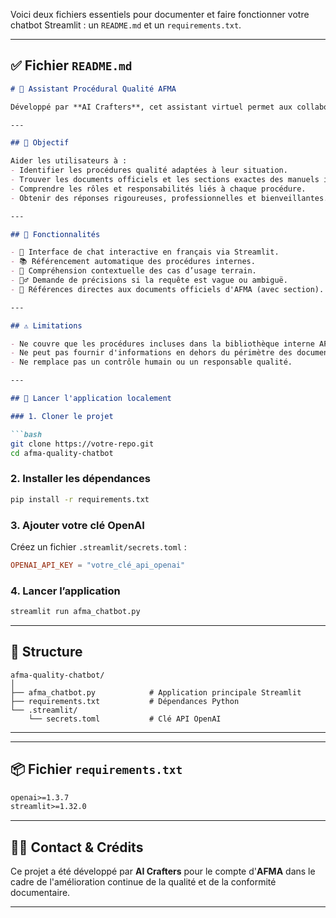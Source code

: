 Voici deux fichiers essentiels pour documenter et faire fonctionner votre chatbot Streamlit : un `README.md` et un `requirements.txt`.

---

## ✅ Fichier `README.md`

```markdown
# 🤖 Assistant Procédural Qualité AFMA

Développé par **AI Crafters**, cet assistant virtuel permet aux collaborateurs d'AFMA d’obtenir des recommandations précises sur les **procédures qualité** internes à l’entreprise. Il s’appuie sur l'API d'OpenAI et les bibliothèques Streamlit pour offrir une interface conviviale et conversationnelle.

---

## 🎯 Objectif

Aider les utilisateurs à :
- Identifier les procédures qualité adaptées à leur situation.
- Trouver les documents officiels et les sections exactes des manuels internes d’AFMA.
- Comprendre les rôles et responsabilités liés à chaque procédure.
- Obtenir des réponses rigoureuses, professionnelles et bienveillantes.

---

## 🧰 Fonctionnalités

- 💬 Interface de chat interactive en français via Streamlit.
- 📚 Référencement automatique des procédures internes.
- 🧠 Compréhension contextuelle des cas d’usage terrain.
- 🕵️‍♂️ Demande de précisions si la requête est vague ou ambiguë.
- 📎 Références directes aux documents officiels d'AFMA (avec section).

---

## ⚠️ Limitations

- Ne couvre que les procédures incluses dans la bibliothèque interne AFMA.
- Ne peut pas fournir d'informations en dehors du périmètre des documents qualité.
- Ne remplace pas un contrôle humain ou un responsable qualité.

---

## 🚀 Lancer l'application localement

### 1. Cloner le projet

```bash
git clone https://votre-repo.git
cd afma-quality-chatbot
```

### 2. Installer les dépendances

```bash
pip install -r requirements.txt
```

### 3. Ajouter votre clé OpenAI

Créez un fichier `.streamlit/secrets.toml` :

```toml
OPENAI_API_KEY = "votre_clé_api_openai"
```

### 4. Lancer l’application

```bash
streamlit run afma_chatbot.py
```

---

## 📁 Structure

```
afma-quality-chatbot/
│
├── afma_chatbot.py            # Application principale Streamlit
├── requirements.txt           # Dépendances Python
└── .streamlit/
    └── secrets.toml           # Clé API OpenAI
```

---

---

## 📦 Fichier `requirements.txt`

```txt
openai>=1.3.7
streamlit>=1.32.0
```

---


## 🧑‍💼 Contact & Crédits

Ce projet a été développé par **AI Crafters** pour le compte d'**AFMA** dans le cadre de l'amélioration continue de la qualité et de la conformité documentaire.

---
```



